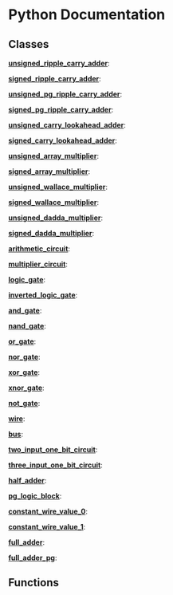 # Python Documentation

## Classes

**[unsigned_ripple_carry_adder](unsigned_ripple_carry_adder.md)**: 

**[signed_ripple_carry_adder](signed_ripple_carry_adder.md)**: 

**[unsigned_pg_ripple_carry_adder](unsigned_pg_ripple_carry_adder.md)**: 

**[signed_pg_ripple_carry_adder](signed_pg_ripple_carry_adder.md)**: 

**[unsigned_carry_lookahead_adder](unsigned_carry_lookahead_adder.md)**: 

**[signed_carry_lookahead_adder](signed_carry_lookahead_adder.md)**: 

**[unsigned_array_multiplier](unsigned_array_multiplier.md)**: 

**[signed_array_multiplier](signed_array_multiplier.md)**: 

**[unsigned_wallace_multiplier](unsigned_wallace_multiplier.md)**: 

**[signed_wallace_multiplier](signed_wallace_multiplier.md)**: 

**[unsigned_dadda_multiplier](unsigned_dadda_multiplier.md)**: 

**[signed_dadda_multiplier](signed_dadda_multiplier.md)**: 

**[arithmetic_circuit](arithmetic_circuit.md)**: 

**[multiplier_circuit](multiplier_circuit.md)**: 

**[logic_gate](logic_gate.md)**: 

**[inverted_logic_gate](inverted_logic_gate.md)**: 

**[and_gate](and_gate.md)**: 

**[nand_gate](nand_gate.md)**: 

**[or_gate](or_gate.md)**: 

**[nor_gate](nor_gate.md)**: 

**[xor_gate](xor_gate.md)**: 

**[xnor_gate](xnor_gate.md)**: 

**[not_gate](not_gate.md)**: 

**[wire](wire.md)**: 

**[bus](bus.md)**: 

**[two_input_one_bit_circuit](two_input_one_bit_circuit.md)**: 

**[three_input_one_bit_circuit](three_input_one_bit_circuit.md)**: 

**[half_adder](half_adder.md)**: 

**[pg_logic_block](pg_logic_block.md)**: 

**[constant_wire_value_0](constant_wire_value_0.md)**: 

**[constant_wire_value_1](constant_wire_value_1.md)**: 

**[full_adder](full_adder.md)**: 

**[full_adder_pg](full_adder_pg.md)**: 


## Functions
